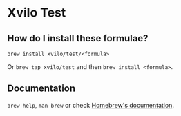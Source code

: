 # Xvilo Test

## How do I install these formulae?

`brew install xvilo/test/<formula>`

Or `brew tap xvilo/test` and then `brew install <formula>`.

## Documentation

`brew help`, `man brew` or check [Homebrew's documentation](https://docs.brew.sh).
